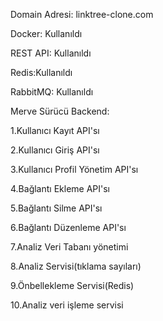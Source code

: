 Domain Adresi: linktree-clone.com

Docker: Kullanıldı

REST API: Kullanıldı

Redis:Kullanıldı

RabbitMQ: Kullanıldı




Merve Sürücü Backend:

1.Kullanıcı Kayıt API'sı

2.Kullanıcı Giriş API'sı

3.Kullanıcı Profil Yönetim API'sı

4.Bağlantı Ekleme API'sı

5.Bağlantı Silme API'sı

6.Bağlantı Düzenleme API'sı

7.Analiz Veri Tabanı yönetimi

8.Analiz  Servisi(tıklama sayıları)

9.Önbellekleme Servisi(Redis)

10.Analiz veri işleme servisi
